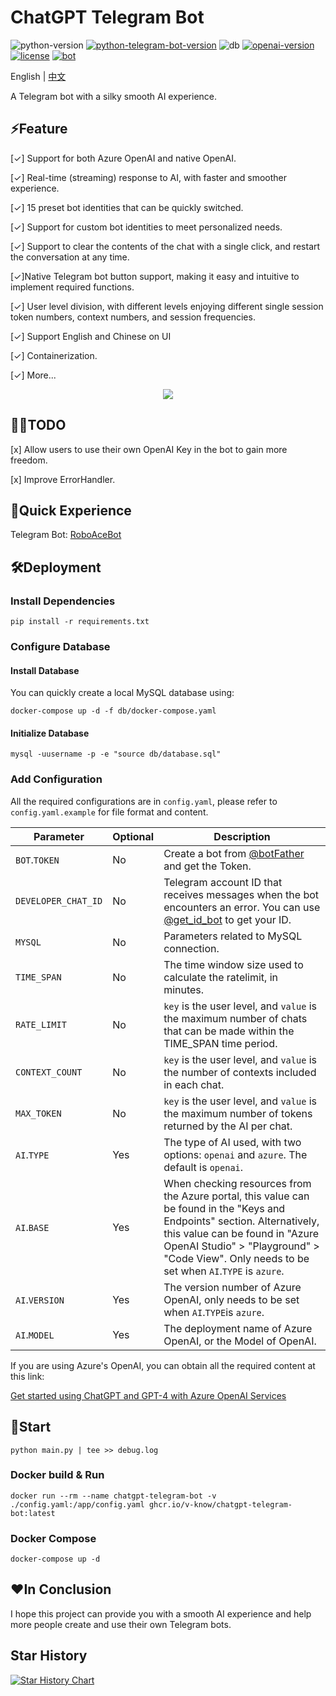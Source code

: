 # ChatGPT Telegram Bot

![python-version](https://img.shields.io/badge/python-3.9+-blue.svg)
[![python-telegram-bot-version](https://img.shields.io/badge/PythonTelegramBot-20.3+-critical.svg)](https://github.com/python-telegram-bot/python-telegram-bot/releases/tag/v20.3)
![db](https://img.shields.io/badge/db-MySQL8-ff69b4.svg)
[![openai-version](https://img.shields.io/badge/openai-1.19.0-orange.svg)](https://openai.com/)
[![license](https://img.shields.io/badge/License-MIT-brightgreen.svg)](LICENSE)
[![bot](https://img.shields.io/badge/TelegramBot-@RoboAceBot-blueviolet.svg)](https://t.me/RoboAceBot)

English | [中文](README-zh.md)

A Telegram bot with a silky smooth AI experience.

## ⚡Feature

[✓] Support for both Azure OpenAI and native OpenAI.

[✓] Real-time (streaming) response to AI, with faster and smoother experience.

[✓] 15 preset bot identities that can be quickly switched.

[✓] Support for custom bot identities to meet personalized needs.

[✓] Support to clear the contents of the chat with a single click, and restart the conversation at any time.

[✓]Native Telegram bot button support, making it easy and intuitive to implement required functions.

[✓] User level division, with different levels enjoying different single session token numbers, context numbers, and session frequencies.

[✓] Support English and Chinese on UI

[✓] Containerization.

[✓] More...

<p align="center">
  <img src="https://media.giphy.com/media/gqKOf9LOL6xYK1Bmbv/giphy.gif" />
</p> 

## 👨‍💻TODO

[x] Allow users to use their own OpenAI Key in the bot to gain more freedom.

[x] Improve ErrorHandler.

## 🤖Quick Experience

Telegram Bot: [RoboAceBot](https://t.me/RoboAceBot)

## 🛠️Deployment

### Install Dependencies

```shell
pip install -r requirements.txt
```

### Configure Database

#### Install Database

You can quickly create a local MySQL database using:

```shell
docker-compose up -d -f db/docker-compose.yaml
```

#### Initialize Database

```shell
mysql -uusername -p -e "source db/database.sql"
```

### Add Configuration

All the required configurations are in `config.yaml`, please refer to `config.yaml.example` for file format and content.

| Parameter           | Optional | Description                                                                                                                                                                                                                                                 |
|---------------------|----------|-------------------------------------------------------------------------------------------------------------------------------------------------------------------------------------------------------------------------------------------------------------|
| `BOT`.`TOKEN`       | No       | Create a bot from [@botFather](https://t.me/BotFather) and get the Token.                                                                                                                                                                                   |
| `DEVELOPER_CHAT_ID` | No       | Telegram account ID that receives messages when the bot encounters an error. You can use [@get_id_bot](https://t.me/get_id_bot) to get your ID.                                                                                                             |
| `MYSQL`             | No       | Parameters related to MySQL connection.                                                                                                                                                                                                                     |
| `TIME_SPAN`         | No       | The time window size used to calculate the ratelimit, in minutes.                                                                                                                                                                                           |
| `RATE_LIMIT`        | No       | `key` is the user level, and `value` is the maximum number of chats that can be made within the TIME_SPAN time period.                                                                                                                                      |
| `CONTEXT_COUNT`     | No       | `key` is the user level, and `value` is the number of contexts included in each chat.                                                                                                                                                                       |
| `MAX_TOKEN`         | No       | `key` is the user level, and `value` is the maximum number of tokens returned by the AI per chat.                                                                                                                                                           |
| `AI`.`TYPE`         | Yes      | The type of AI used, with two options: `openai` and `azure`. The default is `openai`.                                                                                                                                                                       |                           
| `AI`.`BASE`         | Yes      | When checking resources from the Azure portal, this value can be found in the "Keys and Endpoints" section. Alternatively, this value can be found in "Azure OpenAI Studio" > "Playground" > "Code View". Only needs to be set when `AI`.`TYPE` is `azure`. |
| `AI`.`VERSION`      | Yes      | The version number of Azure OpenAI, only needs to be set when `AI`.`TYPE`is `azure`.                                                                                                                                                                        |
| `AI`.`MODEL`        | Yes      | The deployment name of Azure OpenAI, or the Model of OpenAI.                                                                                                                                              |

If you are using Azure's OpenAI, you can obtain all the required content at this link:

[Get started using ChatGPT and GPT-4 with Azure OpenAI Services](https://learn.microsoft.com/zh-cn/azure/cognitive-services/openai/chatgpt-quickstart?pivots=programming-language-python&tabs=command-line)

## 🚀Start

```shell
python main.py | tee >> debug.log
```

### Docker build & Run

```shell
docker run --rm --name chatgpt-telegram-bot -v ./config.yaml:/app/config.yaml ghcr.io/v-know/chatgpt-telegram-bot:latest 
```

### Docker Compose

```shell
docker-compose up -d
```

## ❤️In Conclusion

I hope this project can provide you with a smooth AI experience and help more people create and use their own Telegram bots.

## Star History

[![Star History Chart](https://api.star-history.com/svg?repos=v-know/chatgpt-telegram-bot&type=Date)](https://star-history.com/#v-know/chatgpt-telegram-bot&Date)